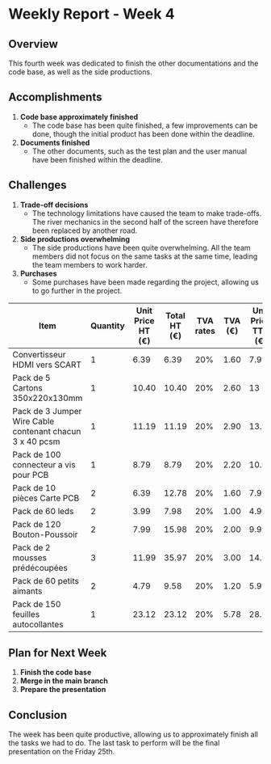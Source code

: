 # Weekly Report - Week 4

## Overview

This fourth week was dedicated to finish the other documentations and the code base, as well as the side productions.

## Accomplishments

1. **Code base approximately finished**
    - The code base has been quite finished, a few improvements can be done, though the initial product has been done within the deadline.
2. **Documents finished**
    - The other documents, such as the test plan and the user manual have been finished within the deadline.

## Challenges

1. **Trade-off decisions**
    - The technology limitations have caused the team to make trade-offs. The river mechanics in the second half of the screen have therefore been replaced by another road.
2. **Side productions overwhelming**
    - The side productions have been quite overwhelming. All the team members did not focus on the same tasks at the same time, leading the team members to work harder.
3. **Purchases**
    - Some purchases have been made regarding the project, allowing us to go further in the project.

| Item | Quantity | Unit Price HT (€) | **Total HT (€)** | TVA rates | TVA (€) | Unit Price TTC (€) | **Total TTC (€)** |
|--------|----------|----------------|-----------|-----------|-----------|-----------|-----------|
| Convertisseur HDMI vers SCART | 1 | 6.39 | 6.39 | 20% | 1.60 | 7.99 | 7.99 |
| Pack de 5 Cartons 350x220x130mm | 1 | 10.40 | 10.40 | 20% | 2.60 | 13 | 13 |
| Pack de 3 Jumper Wire Cable contenant chacun 3 x 40 pcsm | 1 | 11.19 | 11.19 | 20% | 2.90 | 13.99 | 13.99 |
| Pack de 100 connecteur a vis pour PCB | 1 | 8.79 | 8.79 | 20% | 2.20 | 10.99 | 10.99 |
| Pack de 10 pièces Carte PCB | 2 | 6.39 | 12.78 | 20% | 1.60 | 7.99 | 15.98 |
| Pack de 60 leds | 2 | 3.99 | 7.98 | 20% | 1.00 | 4.99 | 9.98 |
| Pack de 120 Bouton-Poussoir | 2 | 7.99 | 15.98 | 20% | 2.00 | 9.99 | 19.98 |
| Pack de 2 mousses prédécoupées | 3 | 11.99 | 35.97 | 20% | 3.00 | 14.99 | 44.97 |
| Pack de 60 petits aimants | 2 | 4.79 | 9.58 | 20% | 1.20 | 5.99 | 11.98 |
| Pack de 150 feuilles autocollantes | 1 | 23.12 | 23.12 | 20% | 5.78 | 28.90 | 28.90 |

## Plan for Next Week

1. **Finish the code base**
2. **Merge in the main branch**
3. **Prepare the presentation**

## Conclusion

The week has been quite productive, allowing us to approximately finish all the tasks we had to do. The last task to perform will be the final presentation on the Friday 25th.

